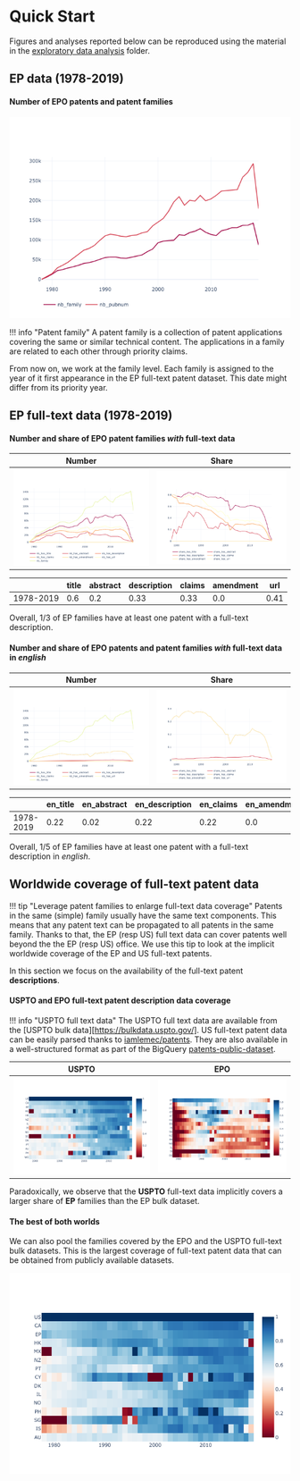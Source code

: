 [uspto-bulk]:https://bulkdata.uspto.gov/
[iamlemec/patents]:https://github.com/iamlemec/patents
[patents-public-data]:https://console.cloud.google.com/bigquery?project=npl-parsing&p=patents-public-data&d=patents&t=publications&page=table
[eda]:https://github.com/cverluise/parseEPO/

# Quick Start

Figures and analyses reported below can be reproduced using the material in the [exploratory data analysis][eda] folder.

## EP data (1978-2019)

#### Number of EPO patents and patent families
![](src/nb_famid_pubnum_epo.png)


!!! info "Patent family"
    A patent family is a collection of patent applications covering the same or similar technical content.
    The applications in a family are related to each other through priority claims.

From now on, we work at the family level. Each family is assigned to the year of it first appearance in the EP full-text patent dataset. This date might differ from its priority year.

## EP full-text data (1978-2019)

####  Number and share of EPO patent families *with* full-text data

Number | Share
:-------------------------:|:-------------------------:
![](src/nb_fulltext_epo.png)  |  ![](src/share_fulltext_epo.png)


| |title|abstract|description|claims |amendment|url|
|---|---|---|---|---|---|---|
|1978-2019|0.6|0.2|0.33|0.33|0.0|0.41|

Overall, 1/3 of EP families have at least one patent with a full-text description.

####  Number and share of EPO patents and patent families *with* full-text data in *english*

Number | Share
:-------------------------:|:-------------------------:
![](src/nb_fulltext_epo_en.png)  |  ![](src/share_fulltext_epo_en.png)

||en_title|en_abstract|en_description|en_claims|en_amendment|en_url|
|---|---|---|---|---|---|---|
|1978-2019|0.22|0.02|0.22|0.22|0.0|0.22|

Overall, 1/5 of EP families have at least one patent with a full-text description in *english*.

## Worldwide coverage of full-text patent data


!!! tip "Leverage patent families to enlarge full-text data coverage"
    Patents in the same (simple) family usually have the same text components. This means that any patent text can be propagated to all patents in the same family. Thanks to that, the EP (resp US) full text data can cover patents well beyond the the EP (resp US) office. We use this tip to look at the implicit worldwide coverage of the EP and US full-text patents.


In this section we focus on the availability of the full-text patent **descriptions**.

#### USPTO and EPO full-text patent description data coverage

!!! info "USPTO full text data"
    The USPTO full text data are available from the [USPTO bulk data][https://bulkdata.uspto.gov/]. US full-text patent data can be easily parsed thanks to [iamlemec/patents][iamlemec/patents]. They are also available in a well-structured format as part of the BigQuery [patents-public-dataset][patents-public-data].

USPTO | EPO
:-------------------------:|:-------------------------:
![](src/coverage_nonepo.png) | ![](src/coverage_epo.png)

Paradoxically, we observe that the **USPTO** full-text data implicitly covers a larger share of **EP** families than the EP bulk dataset.


#### The best of both worlds

We can also pool the families covered by the EPO and the USPTO full-text bulk datasets. This is the largest coverage of full-text patent data that can be obtained from publicly available datasets.

![](src/coverage_augmented.png)
